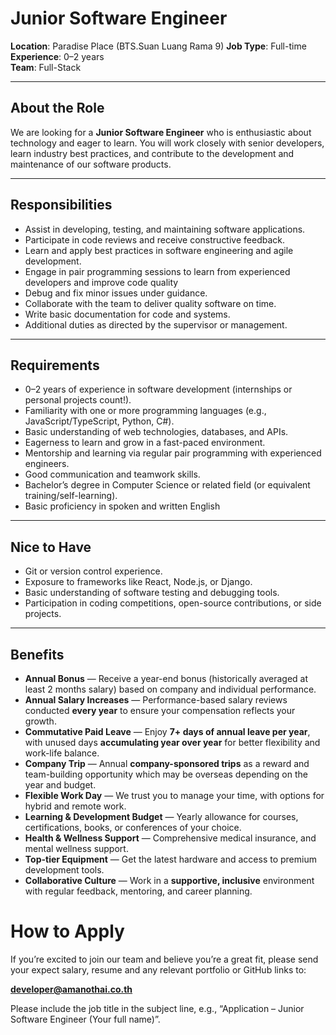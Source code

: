 
# Junior Software Engineer

**Location**: Paradise Place (BTS.Suan Luang Rama 9)
**Job Type**: Full-time  
**Experience**: 0–2 years  
**Team**: Full-Stack

---

## About the Role

We are looking for a **Junior Software Engineer** who is enthusiastic about technology and eager to learn. You will work closely with senior developers, learn industry best practices, and contribute to the development and maintenance of our software products.

---

## Responsibilities

- Assist in developing, testing, and maintaining software applications.
- Participate in code reviews and receive constructive feedback.
- Learn and apply best practices in software engineering and agile development.
- Engage in pair programming sessions to learn from experienced developers and improve code quality
- Debug and fix minor issues under guidance.
- Collaborate with the team to deliver quality software on time.
- Write basic documentation for code and systems.
- Additional duties as directed by the supervisor or management.

---

## Requirements

- 0–2 years of experience in software development (internships or personal projects count!).
- Familiarity with one or more programming languages (e.g., JavaScript/TypeScript, Python, C#).
- Basic understanding of web technologies, databases, and APIs.
- Eagerness to learn and grow in a fast-paced environment.
- Mentorship and learning via regular pair programming with experienced engineers.
- Good communication and teamwork skills.
- Bachelor’s degree in Computer Science or related field (or equivalent training/self-learning).
- Basic proficiency in spoken and written English

---

## Nice to Have

- Git or version control experience.
- Exposure to frameworks like React, Node.js, or Django.
- Basic understanding of software testing and debugging tools.
- Participation in coding competitions, open-source contributions, or side projects.

---

## Benefits

- **Annual Bonus** — Receive a year-end bonus (historically averaged at least 2 months salary) based on company and individual performance.
- **Annual Salary Increases** — Performance-based salary reviews conducted **every year** to ensure your compensation reflects your growth.
- **Commutative Paid Leave** — Enjoy **7+ days of annual leave per year**, with unused days **accumulating year over year** for better flexibility and work-life balance.
- **Company Trip** — Annual **company-sponsored trips** as a reward and team-building opportunity which may be overseas depending on the year and budget.
- **Flexible Work Day** — We trust you to manage your time, with options for hybrid and remote work.
- **Learning & Development Budget** — Yearly allowance for courses, certifications, books, or conferences of your choice.
- **Health & Wellness Support** — Comprehensive medical insurance, and mental wellness support.
- **Top-tier Equipment** — Get the latest hardware and access to premium development tools.
- **Collaborative Culture** — Work in a **supportive, inclusive** environment with regular feedback, mentoring, and career planning.



# How to Apply
If you’re excited to join our team and believe you’re a great fit, please send your expect salary, resume and any relevant portfolio or GitHub links to:

**developer@amanothai.co.th**

Please include the job title in the subject line, e.g., “Application – Junior Software Engineer (Your full name)”.